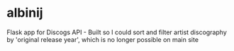 # albinij
Flask app for Discogs API - Built so I could sort and filter artist discography by 'original release year', which is no longer possible on main site
